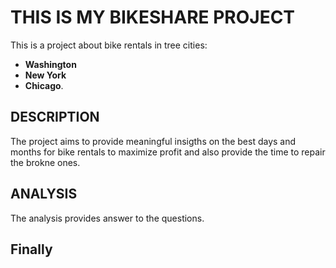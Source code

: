 # THIS IS MY BIKESHARE PROJECT 
This is a project about bike rentals in tree cities:
- **Washington** 
-  **New York** 
-  **Chicago**.

## DESCRIPTION
The project aims to provide meaningful insigths on the best days and months for bike rentals to maximize profit and also provide the time to repair the brokne ones.

## ANALYSIS
The analysis provides answer to the questions.

## Finally